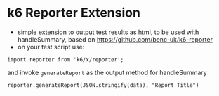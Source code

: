 # k6 Reporter Extension

- simple extension to output test results as html, to be used with handleSummary, based on https://github.com/benc-uk/k6-reporter
- on your test script use:

`import reporter from 'k6/x/reporter';`

and invoke `generateReport` as the output method for handleSummary

`reporter.generateReport(JSON.stringify(data), "Report Title")`
